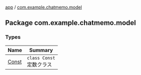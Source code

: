 [app](../index.md) / [com.example.chatmemo.model](./index.md)

## Package com.example.chatmemo.model

### Types

| Name | Summary |
|---|---|
| [Const](-const/index.md) | `class Const`<br>定数クラス |

